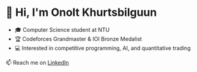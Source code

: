 # 👋 Hi, I'm Onolt Khurtsbilguun

- 🎓 Computer Science student at NTU
- 🏆 Codeforces Grandmaster & IOI Bronze Medalist
- 💻 Interested in competitive programming, AI, and quantitative trading

📫 Reach me on [LinkedIn](https://www.linkedin.com/in/onolt/)
